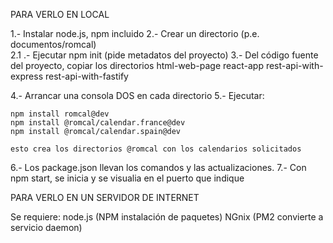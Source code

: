 PARA VERLO EN LOCAL

1.- Instalar node.js, npm incluido
2.- Crear un directorio	(p.e. documentos/romcal)  
	2.1 .- Ejecutar npm init (pide metadatos del proyecto)
3.- Del código fuente del proyecto, copiar los directorios 
		html-web-page
		react-app
		rest-api-with-express
		rest-api-with-fastify

4.- Arrancar una consola DOS en cada directorio
5.- Ejecutar:

	npm install romcal@dev
	npm install @romcal/calendar.france@dev
	npm install @romcal/calendar.spain@dev
		
	esto crea los directorios @romcal con los calendarios solicitados
6.- Los package.json llevan los comandos y las actualizaciones.
7.- Con npm start, se inicia y se visualia en el puerto que indique	

PARA VERLO EN UN SERVIDOR DE INTERNET

Se requiere: 
  node.js (NPM instalación de paquetes)
  NGnix (PM2 convierte a servicio daemon)
